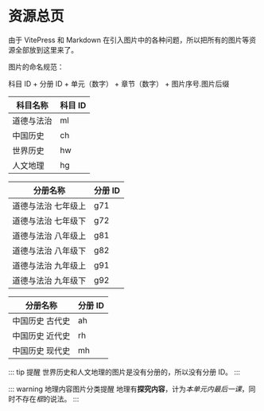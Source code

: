 # 资源总页

由于 VitePress 和 Markdown 在引入图片中的各种问题，所以把所有的图片等资源全部放到这里来了。

图片的命名规范：

科目 ID + 分册 ID + 单元（数字） + 章节（数字） + 图片序号.图片后缀

|科目名称|科目 ID|
|---|---|
|道德与法治|ml|
|中国历史|ch|
|世界历史|hw|
|人文地理|hg|

|分册名称|分册 ID|
|---|---|
|道德与法治 七年级上|g71|
|道德与法治 七年级下|g72|
|道德与法治 八年级上|g81|
|道德与法治 八年级下|g82|
|道德与法治 九年级上|g91|
|道德与法治 九年级下|g92|

|分册名称|分册 ID|
|---|---|
|中国历史 古代史|ah|
|中国历史 近代史|rh|
|中国历史 现代史|mh|

::: tip 提醒
世界历史和人文地理的图片是没有分册的，所以没有分册 ID。
:::

::: warning 地理内容图片分类提醒
地理有**探究内容**，计为*本单元内最后一课*，同时不存在*框*的说法。
:::
